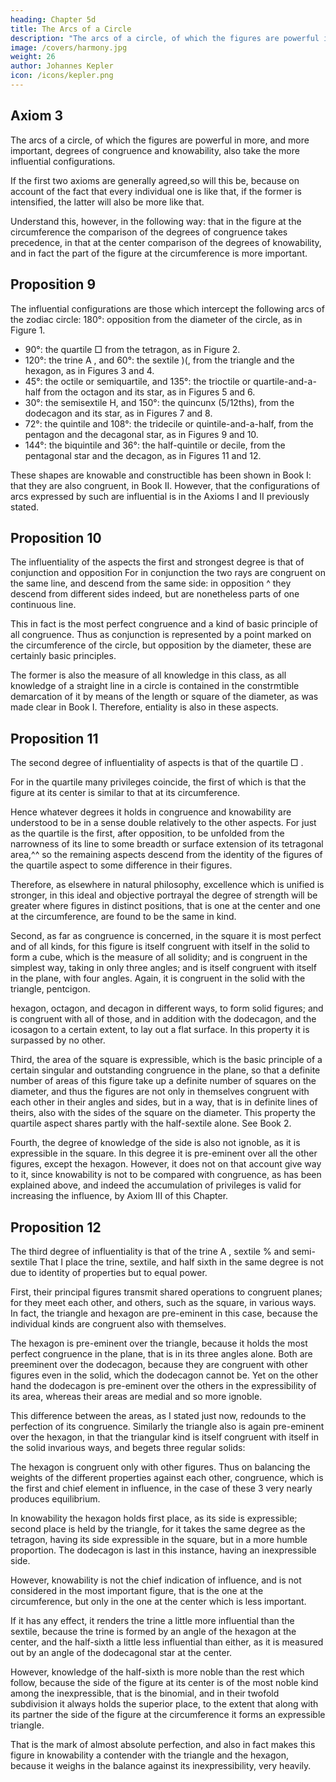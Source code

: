 ```yaml
---
heading: Chapter 5d
title: The Arcs of a Circle
description: "The arcs of a circle, of which the figures are powerful in more, and more important, degrees of congruence and knowability, also take the more influential configurations"
image: /covers/harmony.jpg
weight: 26
author: Johannes Kepler
icon: /icons/kepler.png
---
```




## Axiom 3

The arcs of a circle, of which the figures are powerful in more, and more important, degrees of congruence and knowability, also take the more influential configurations.

If the first two axioms are generally agreed,so will this be, because on account of the fact that every individual one is like that, if the former is intensified, the latter will also be more like that. 

Understand this, however, in the following way: that in the figure at the circumference the comparison of the degrees of congruence takes precedence, in that at the center comparison of the degrees of knowability, and in fact the part of the figure at the circumference is more important.



## Proposition 9

The influential configurations are those which intercept the following arcs of the zodiac circle: 180°: opposition
from the diameter of the circle, as in Figure 1.

- 90°: the quartile □ from the tetragon, as in Figure 2.
- 120°: the trine A , and 60°: the sextile )(, from the triangle and the hexagon, as in Figures 3 and 4.
- 45°: the octile or semiquartile, and 135°: the trioctile or quartile-and-a-half from the octagon and its star, as in Figures 5 and 6.
- 30°: the semisextile H, and 150°: the quincunx (5/12ths), from the dodecagon and its star, as in Figures 7 and 8.
- 72°: the quintile and 108°: the tridecile or quintile-and-a-half, from the pentagon and the decagonal star, as in Figures 9 and 10.
- 144°: the biquintile and 36°: the half-quintile or decile, from the pentagonal star and the decagon, as in Figures 11 and 12. 

These shapes are knowable and constructible has been shown in Book I: that they are also congruent, in Book II. However, that the configurations of arcs expressed by such are influential is in the Axioms I and II previously stated.


## Proposition 10

The influentiality of the aspects the first and strongest degree is that of conjunction and opposition
For in conjunction the two rays are congruent on the same line, and descend from the same side: in opposition ^
they descend from different sides indeed, but are nonetheless parts of one
continuous line. 

This in fact is the most perfect congruence and a kind of basic principle of all congruence.
Thus as conjunction is represented by a point marked on the circumference of the circle, but opposition by
the diameter, these are certainly basic principles. 

The former is also the measure of all knowledge in this class, as all knowledge of a straight line in a
circle is contained in the constrmtible demarcation of it by means of the
length or square of the diameter, as was made clear in Book I. Therefore,
entiality is also in these aspects.


## Proposition 11

The second degree of influentiality of aspects is that of the quartile □ .

For in the quartile many privileges coincide, the first of which is that the figure at its center is similar to that at its circumference. 

Hence whatever degrees it holds in congruence and knowability are understood to be in a sense double relatively to the other aspects. For just as the quartile is the first, after opposition, to be unfolded from the narrowness of its line to some breadth or surface extension of its tetragonal area,^^ so the remaining aspects descend from the
identity of the figures of the quartile aspect to some difference in their figures.

Therefore, as elsewhere in natural philosophy, excellence which is unified is stronger, in this ideal and objective portrayal the degree of strength will be greater where figures in distinct positions, that is one at the center and one at the circumference, are found to be the same in kind.

Second, as far as congruence is concerned, in the square it is most perfect and of all kinds, for this figure is itself congruent with itself in the solid to form a cube, which is the measure of all solidity; and is congruent in the simplest
way, taking in only three angles; and is itself congruent with itself in the plane,
with four angles. Again, it is congruent in the solid with the triangle, pentcigon.

hexagon, octagon, and decagon in different ways, to form solid figures;
and is congruent with all of those, and in addition with the dodecagon, and
the icosagon to a certain extent, to lay out a flat surface. In this property it
is surpassed by no other. 

Third, the area of the square is expressible, which is the basic principle of a certain singular and outstanding congruence in the plane, so that a definite number of areas of this figure take up a definite number of squares on the diameter, and thus the figures are not only in themselves congruent with each other in their angles and sides, but in a way, that is in definite lines of theirs, also with the sides of the square on the diameter. This property the quartile aspect shares partly
with the half-sextile alone. See Book 2.

Fourth, the degree of knowledge of the side is also not ignoble, as it is expressible in the square. In this degree it is pre-eminent over all the other figures, except the hexagon. However, it does not on that account give way to it, since
knowability is not to be compared with congruence, as has been explained above,
and indeed the accumulation of privileges is valid for increasing the influence,
by Axiom III of this Chapter.


## Proposition 12

The third degree of influentiality is that of the trine A , sextile % and semi-sextile That I place the trine, sextile, and half sixth in the same degree is not due to identity of properties but to equal power.

First, their principal figures transmit shared operations to congruent planes; for they meet each other, and others, such as the square, in various ways. In fact, the triangle and hexagon are pre-eminent in this case, because the individual kinds are congruent also with themselves. 

The hexagon is pre-eminent over the triangle, because it holds the most perfect congruence in the plane, that is in its three angles alone. Both are preeminent over the dodecagon, because they are congruent with other figures even in the solid, which the dodecagon cannot be. Yet on the other hand the dodecagon is pre-eminent over the others in the expressibility of its area, whereas their areas are medial and so more ignoble. 

This difference between the areas, as I stated just now, redounds to the perfection of its congruence. Similarly the triangle also is again pre-eminent over the hexagon, in that the triangular kind is itself congruent with itself in the solid invarious ways, and begets three regular solids: 

The hexagon is congruent only with other figures. Thus on balancing the weights of the different
properties against each other, congruence, which is the first and chief element in influence, in the case of these 3 very nearly produces equilibrium. 

In knowability the hexagon holds first place, as its side is expressible; second place is held by the triangle, for it takes the same degree as the tetragon, having its side expressible in the square, but in a more humble proportion. The
dodecagon is last in this instance, having an inexpressible side. 

However, knowability is not the chief indication of influence, and is not considered in the most important figure, that is the one at the circumference, but only in the one at the center which is less important. 

If it has any effect, it renders the trine a little more influential than the sextile, because the trine is formed by an angle of the hexagon at the center, and the half-sixth a little less influential than either, as it is measured out by an angle of the dodecagonal star at the center.

However, knowledge of the half-sixth is more noble than the rest which follow, because the side of the figure at its center is of the most noble kind among the inexpressible, that is the binomial, and in their twofold subdivision it always holds the superior place, to the extent that along with its partner the side of the figure at the circumference it forms an expressible triangle.

That is the mark of almost absolute perfection, and also in fact makes this figure in knowability a contender with the triangle and the hexagon, because it weighs in the balance against its inexpressibility, very heavily. 

